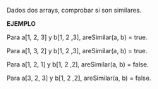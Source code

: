 Dados dos arrays, comprobar si son similares.

**EJEMPLO**

Para a[1, 2, 3] y b[1, 2 ,3], areSimilar(a, b) = true.

Para a[1, 3, 2] y b[1, 2 ,3], areSimilar(a, b) = true.

Para a[1, 2, 1] y b[1, 2 ,2], areSimilar(a, b) = false.

Para a[3, 2, 3] y b[1, 2 ,2], areSimilar(a, b) = false.
